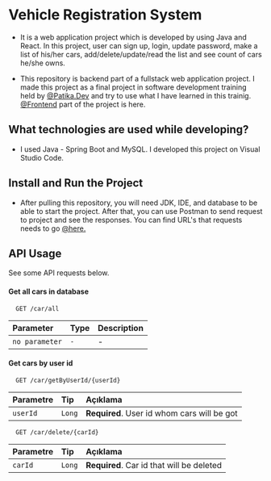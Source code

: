 # Vehicle Registration System

- It is a web application project which is developed by using Java and React. In this project, user can sign up, login, update password, make a list of his/her cars, add/delete/update/read the list and see count of cars he/she owns. 

- This repository is backend part of a fullstack web application project. I made this project as a final project in software development training held by [@Patika.Dev](https://www.patika.dev/tr) and try to use what I have learned in this trainig. [@Frontend](https://github.com/elifintizamoglu/vrs-frontend) part of the project is here.

## What technologies are used while developing?

- I used Java - Spring Boot and MySQL. I developed this project on Visual Studio Code.


## Install and Run the Project

- After pulling this repository, you will need JDK, IDE, and database to be able to start the project.  After that, you can use Postman to send request to project and see the responses. You can find URL's that requests needs to go [@here.](https://github.com/elifintizamoglu/VehicleRegistrationSystem/tree/main/src/main/java/com/elifintizam/VehicleRegistrationSystem/controller)

## API Usage
See some API requests below.
#### Get all cars in database

```http
  GET /car/all
```

| Parameter | Type     | Description                |
| :-------- | :------- | :------------------------- |
| `no parameter` | `-` | - |

#### Get cars by user id

```http
  GET /car/getByUserId/{userId}
```

| Parametre | Tip     | Açıklama                       |
| :-------- | :------- | :-------------------------------- |
| `userId`      | `Long` | **Required**. User id whom cars will be got |

```http
  GET /car/delete/{carId}
```

| Parametre | Tip     | Açıklama                       |
| :-------- | :------- | :-------------------------------- |
| `carId`      | `Long` | **Required**. Car id that will be deleted |
  
